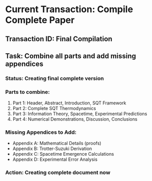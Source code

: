 # Current Transaction: Compile Complete Paper

## Transaction ID: Final Compilation
## Task: Combine all parts and add missing appendices

### Status: Creating final complete version

### Parts to combine:
1. Part 1: Header, Abstract, Introduction, SQT Framework
2. Part 2: Complete SQT Thermodynamics
3. Part 3: Information Theory, Spacetime, Experimental Predictions
4. Part 4: Numerical Demonstrations, Discussion, Conclusions

### Missing Appendices to Add:
- Appendix A: Mathematical Details (proofs)
- Appendix B: Trotter-Suzuki Derivation
- Appendix C: Spacetime Emergence Calculations
- Appendix D: Experimental Error Analysis

### Action: Creating complete document now
